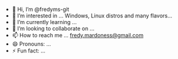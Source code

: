 - 👋 Hi, I’m @fredyms-git
- 👀 I’m interested in ... Windows, Linux distros and many flavors...
- 🌱 I’m currently learning ...
- 💞️ I’m looking to collaborate on ...
- 📫 How to reach me ... fredy.mardoness@gmail.com
- 😄 Pronouns: ...
- ⚡ Fun fact: ...

<!---
fredyms-git/fredyms-git is a ✨ special ✨ repository because its `README.md` (this file) appears on your GitHub profile.
You can click the Preview link to take a look at your changes.
--->
